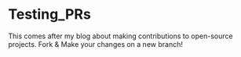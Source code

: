 # Testing_PRs
This comes after my blog about making contributions to open-source projects. Fork &amp; Make your changes on a new branch!
